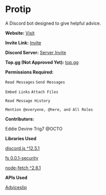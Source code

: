 # Protip
A Discord bot designed to give helpful advice.

**Website:** [Visit](https://protip.now.sh/)

**Invite Link:** [Invite](https://discord.com/oauth2/authorize?client_id=792875120116891709&scope=bot&permissions=248832)

**Discord Server:** [Server Invite](https://discord.gg/r67hzUNszw)

**Top.gg (Not Approved Yet):** [top.gg](https://top.gg/bot/792875120116891709)

**Permissions Required:**

``Read Messages`` ``Send Messages``

``Embed Links`` ``Attach Files``

``Read Message History``

``Mention @everyone, @here, and All Roles``

**Contributors:**

<p>Eddie Devine Trig7 @OCTO</p>

**Libraries Used**

[discord.js ^12.5.1](https://www.npmjs.com/package/discord.js)

[fs 0.0.1-security](https://www.npmjs.com/package/fs)

[node-fetch ^2.6.1](https://www.npmjs.com/package/node-fetch)

**APIs Used**

[Adviceslip](https://api.adviceslip.com/advice)
